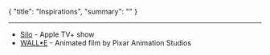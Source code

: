 <!--METADATA-->

{
	"title": "Inspirations",
	"summary": ""
}

<!--METADATA-->
---
<!--CONTENT-->

- [Silo](https://en.wikipedia.org/wiki/Silo_(TV_series)) - Apple TV+ show
- [WALL•E](https://en.wikipedia.org/wiki/WALL-E) - Animated film by Pixar Animation Studios

<!--CONTENT-->